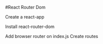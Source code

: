 #React Router Dom

Create a react-app

Install react-router-dom

Add browser router on index.js
Create routes
